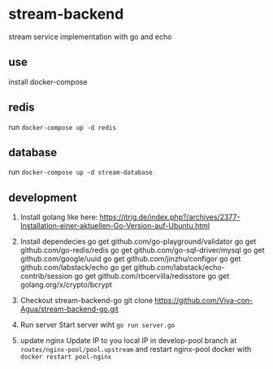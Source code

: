 # stream-backend
stream service implementation with go and echo

## use
install docker-compose

## redis
run `docker-compose up -d redis`
## database
run `docker-compose up -d stream-database`

## development
1. Install golang like here:
https://itrig.de/index.php?/archives/2377-Installation-einer-aktuellen-Go-Version-auf-Ubuntu.html

2. Install dependecies
go get github.com/go-playground/validator
go get github.com/go-redis/redis
go get github.com/go-sql-driver/mysql
go get github.com/google/uuid
go get github.com/jinzhu/configor
go get github.com/labstack/echo
go get github.com/labstack/echo-contrib/session
go get github.com/rbcervilla/redisstore
go get golang.org/x/crypto/bcrypt

3. Checkout stream-backend-go
git clone https://github.com/Viva-con-Agua/stream-backend-go.git

4. Run server
Start server wiht `go run server.go`

5. update nginx
Update IP to you local IP in develop-pool branch at `routes/nginx-pool/pool.upstream` and restart nginx-pool docker with `docker restart pool-nginx`